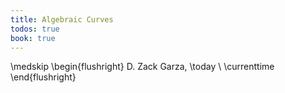 ```yaml
---
title: Algebraic Curves
todos: true
book: true
---
```



\medskip
\begin{flushright}
  D. Zack Garza, \today \\
  \currenttime
\end{flushright}

